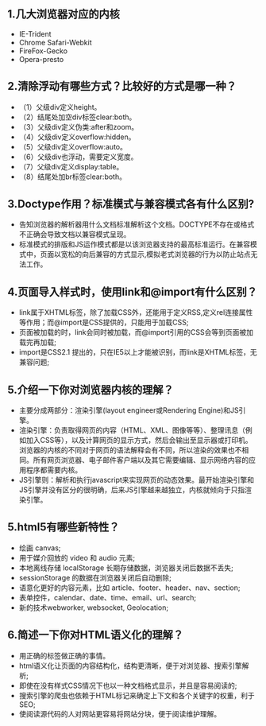 ## 1.几大浏览器对应的内核
* IE-Trident
* Chrome Safari-Webkit
* FireFox-Gecko
* Opera-presto
## 2.清除浮动有哪些方式？比较好的方式是哪一种？
* （1）父级div定义height。
* （2）结尾处加空div标签clear:both。
* （3）父级div定义伪类:after和zoom。
* （4）父级div定义overflow:hidden。
* （5）父级div定义overflow:auto。
* （6）父级div也浮动，需要定义宽度。
* （7）父级div定义display:table。
* （8）结尾处加br标签clear:both。
## 3.Doctype作用？标准模式与兼容模式各有什么区别?
* <!DOCTYPE>告知浏览器的解析器用什么文档标准解析这个文档。DOCTYPE不存在或格式不正确会导致文档以兼容模式呈现。
* 标准模式的排版和JS运作模式都是以该浏览器支持的最高标准运行。在兼容模式中，页面以宽松的向后兼容的方式显示,模拟老式浏览器的行为以防止站点无法工作。
## 4.页面导入样式时，使用link和@import有什么区别？
* link属于XHTML标签，除了加载CSS外，还能用于定义RSS,定义rel连接属性等作用；而@import是CSS提供的，只能用于加载CSS;
* 页面被加载的时，link会同时被加载，而@import引用的CSS会等到页面被加载完再加载;
* import是CSS2.1 提出的，只在IE5以上才能被识别，而link是XHTML标签，无兼容问题;
## 5.介绍一下你对浏览器内核的理解？
* 主要分成两部分：渲染引擎(layout engineer或Rendering Engine)和JS引擎。
* 渲染引擎：负责取得网页的内容（HTML、XML、图像等等）、整理讯息（例如加入CSS等），以及计算网页的显示方式，然后会输出至显示器或打印机。浏览器的内核的不同对于网页的语法解释会有不同，所以渲染的效果也不相同。所有网页浏览器、电子邮件客户端以及其它需要编辑、显示网络内容的应用程序都需要内核。
* JS引擎则：解析和执行javascript来实现网页的动态效果。最开始渲染引擎和JS引擎并没有区分的很明确，后来JS引擎越来越独立，内核就倾向于只指渲染引擎。
## 5.html5有哪些新特性？
* 绘画 canvas;
* 用于媒介回放的 video 和 audio 元素;
* 本地离线存储 localStorage 长期存储数据，浏览器关闭后数据不丢失;
* sessionStorage 的数据在浏览器关闭后自动删除;
* 语意化更好的内容元素，比如 article、footer、header、nav、section;
* 表单控件，calendar、date、time、email、url、search;
* 新的技术webworker, websocket, Geolocation;
## 6.简述一下你对HTML语义化的理解？
* 用正确的标签做正确的事情。
* html语义化让页面的内容结构化，结构更清晰，便于对浏览器、搜索引擎解析;
* 即使在没有样式CSS情况下也以一种文档格式显示，并且是容易阅读的;
* 搜索引擎的爬虫也依赖于HTML标记来确定上下文和各个关键字的权重，利于SEO;
* 使阅读源代码的人对网站更容易将网站分块，便于阅读维护理解。